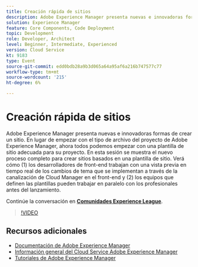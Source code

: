 ```yaml
---
title: Creación rápida de sitios
description: Adobe Experience Manager presenta nuevas e innovadoras formas de crear un sitio. En lugar de empezar con el tipo de archivo del proyecto de Adobe Experience Manager, ahora todos podemos empezar con una plantilla de sitio adecuada para su proyecto. En esta sesión se muestra el nuevo proceso completo para crear sitios basados en una plantilla de sitio. Verá cómo (1) los desarrolladores de front-end trabajan con una vista previa en tiempo real de los cambios de tema que se implementan a través de la canalización de Cloud Manager en el front-end y (2) los equipos que definen las plantillas pueden trabajar en paralelo con los profesionales antes del lanzamiento.
solution: Experience Manager
feature: Core Components, Code Deployment
topic: Development
role: Developer, Architect
level: Beginner, Intermediate, Experienced
version: Cloud Service
kt: 9183
type: Event
source-git-commit: edd0bdb28a9b3d065a64a95af6a216b747577c77
workflow-type: tm+mt
source-wordcount: '215'
ht-degree: 6%

---
```


# Creación rápida de sitios

Adobe Experience Manager presenta nuevas e innovadoras formas de crear un sitio. En lugar de empezar con el tipo de archivo del proyecto de Adobe Experience Manager, ahora todos podemos empezar con una plantilla de sitio adecuada para su proyecto. En esta sesión se muestra el nuevo proceso completo para crear sitios basados en una plantilla de sitio. Verá cómo (1) los desarrolladores de front-end trabajan con una vista previa en tiempo real de los cambios de tema que se implementan a través de la canalización de Cloud Manager en el front-end y (2) los equipos que definen las plantillas pueden trabajar en paralelo con los profesionales antes del lanzamiento.

Continúe la conversación en **[Comunidades Experience League](https://adobe.ly/2Y4sJMf)**.

>[!VIDEO](https://video.tv.adobe.com/v/337721/?quality=12&learn=on&hidetitle=true)

## Recursos adicionales

- [Documentación de Adobe Experience Manager ](https://experienceleague.adobe.com/docs/experience-manager-cloud-service.html?lang=es)
- [Información general del Cloud Service Adobe Experience Manager](https://experienceleague.adobe.com/docs/experience-manager-cloud-service/overview/home.html)
- [Tutoriales de Adobe Experience Manager](https://experienceleague.adobe.com/docs/experience-manager-tutorials.html)
